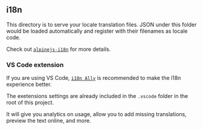 ## i18n

This directory is to serve your locale translation files. JSON under this folder would be loaded automatically and register with their filenames as locale code.

Check out [`alpinejs-i18n`](https://github.com/rehhouari/alpinejs-i18n) for more details.

### VS Code extension
If you are using VS Code, [`i18n Ally`](https://github.com/lokalise/i18n-ally) is recommended to make the i18n experience better.

The exetensions settings are already included in the `.vscode` folder in the root of this project.

It will give you analytics on usage, allow you to add missing translations, preview the text online, and more.